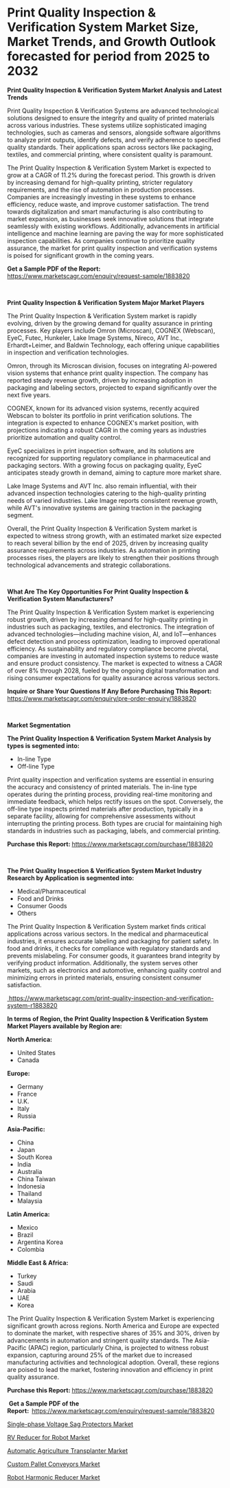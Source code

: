 <p><h1>Print Quality Inspection & Verification System Market Size, Market Trends, and Growth Outlook forecasted for period from 2025 to 2032</h1></p><p><strong>Print Quality Inspection & Verification System Market Analysis and Latest Trends</strong></p>
<p><p>Print Quality Inspection & Verification Systems are advanced technological solutions designed to ensure the integrity and quality of printed materials across various industries. These systems utilize sophisticated imaging technologies, such as cameras and sensors, alongside software algorithms to analyze print outputs, identify defects, and verify adherence to specified quality standards. Their applications span across sectors like packaging, textiles, and commercial printing, where consistent quality is paramount.</p><p>The Print Quality Inspection & Verification System Market is expected to grow at a CAGR of 11.2% during the forecast period. This growth is driven by increasing demand for high-quality printing, stricter regulatory requirements, and the rise of automation in production processes. Companies are increasingly investing in these systems to enhance efficiency, reduce waste, and improve customer satisfaction. The trend towards digitalization and smart manufacturing is also contributing to market expansion, as businesses seek innovative solutions that integrate seamlessly with existing workflows. Additionally, advancements in artificial intelligence and machine learning are paving the way for more sophisticated inspection capabilities. As companies continue to prioritize quality assurance, the market for print quality inspection and verification systems is poised for significant growth in the coming years.</p></p>
<p><strong>Get a Sample PDF of the Report:&nbsp;</strong> <a href="https://www.marketscagr.com/enquiry/request-sample/1883820?utm_campaign=2738&utm_medium=2&utm_source=Github&utm_content=ia&utm_term=01032025&utm_id=print-quality-inspection-verification-system">https://www.marketscagr.com/enquiry/request-sample/1883820</a></p>
<p>&nbsp;</p>
<p><strong>Print Quality Inspection & Verification System Major Market Players</strong></p>
<p><p>The Print Quality Inspection & Verification System market is rapidly evolving, driven by the growing demand for quality assurance in printing processes. Key players include Omron (Microscan), COGNEX (Webscan), EyeC, Futec, Hunkeler, Lake Image Systems, Nireco, AVT Inc., Erhardt+Leimer, and Baldwin Technology, each offering unique capabilities in inspection and verification technologies.</p><p>Omron, through its Microscan division, focuses on integrating AI-powered vision systems that enhance print quality inspection. The company has reported steady revenue growth, driven by increasing adoption in packaging and labeling sectors, projected to expand significantly over the next five years.</p><p>COGNEX, known for its advanced vision systems, recently acquired Webscan to bolster its portfolio in print verification solutions. The integration is expected to enhance COGNEX's market position, with projections indicating a robust CAGR in the coming years as industries prioritize automation and quality control.</p><p>EyeC specializes in print inspection software, and its solutions are recognized for supporting regulatory compliance in pharmaceutical and packaging sectors. With a growing focus on packaging quality, EyeC anticipates steady growth in demand, aiming to capture more market share.</p><p>Lake Image Systems and AVT Inc. also remain influential, with their advanced inspection technologies catering to the high-quality printing needs of varied industries. Lake Image reports consistent revenue growth, while AVT's innovative systems are gaining traction in the packaging segment.</p><p>Overall, the Print Quality Inspection & Verification System market is expected to witness strong growth, with an estimated market size expected to reach several billion by the end of 2025, driven by increasing quality assurance requirements across industries. As automation in printing processes rises, the players are likely to strengthen their positions through technological advancements and strategic collaborations.</p></p>
<p>&nbsp;</p>
<p><strong>What Are The Key Opportunities For Print Quality Inspection & Verification System Manufacturers?</strong></p>
<p><p>The Print Quality Inspection & Verification System market is experiencing robust growth, driven by increasing demand for high-quality printing in industries such as packaging, textiles, and electronics. The integration of advanced technologies—including machine vision, AI, and IoT—enhances defect detection and process optimization, leading to improved operational efficiency. As sustainability and regulatory compliance become pivotal, companies are investing in automated inspection systems to reduce waste and ensure product consistency. The market is expected to witness a CAGR of over 8% through 2028, fueled by the ongoing digital transformation and rising consumer expectations for quality assurance across various sectors.</p></p>
<p><strong>Inquire or Share Your Questions If Any Before Purchasing This Report:</strong> <a href="https://www.marketscagr.com/enquiry/pre-order-enquiry/1883820?utm_campaign=2738&utm_medium=2&utm_source=Github&utm_content=ia&utm_term=01032025&utm_id=print-quality-inspection-verification-system">https://www.marketscagr.com/enquiry/pre-order-enquiry/1883820</a></p>
<p>&nbsp;</p>
<p><strong>Market Segmentation</strong></p>
<p><strong>The Print Quality Inspection & Verification System Market Analysis by types is segmented into:</strong></p>
<p><ul><li>In-line Type</li><li>Off-line Type</li></ul></p>
<p><p>Print quality inspection and verification systems are essential in ensuring the accuracy and consistency of printed materials. The in-line type operates during the printing process, providing real-time monitoring and immediate feedback, which helps rectify issues on the spot. Conversely, the off-line type inspects printed materials after production, typically in a separate facility, allowing for comprehensive assessments without interrupting the printing process. Both types are crucial for maintaining high standards in industries such as packaging, labels, and commercial printing.</p></p>
<p><strong>Purchase this Report:&nbsp;</strong><a href="https://www.marketscagr.com/purchase/1883820?utm_campaign=2738&utm_medium=2&utm_source=Github&utm_content=ia&utm_term=01032025&utm_id=print-quality-inspection-verification-system">https://www.marketscagr.com/purchase/1883820</a></p>
<p>&nbsp;</p>
<p><strong>The Print Quality Inspection & Verification System Market Industry Research by Application is segmented into:</strong></p>
<p><ul><li>Medical/Pharmaceutical</li><li>Food and Drinks</li><li>Consumer Goods</li><li>Others</li></ul></p>
<p><p>The Print Quality Inspection & Verification System market finds critical applications across various sectors. In the medical and pharmaceutical industries, it ensures accurate labeling and packaging for patient safety. In food and drinks, it checks for compliance with regulatory standards and prevents mislabeling. For consumer goods, it guarantees brand integrity by verifying product information. Additionally, the system serves other markets, such as electronics and automotive, enhancing quality control and minimizing errors in printed materials, ensuring consistent consumer satisfaction.</p></p>
<p><a href="https://www.marketscagr.com/print-quality-inspection-and-verification-system-r1883820?utm_campaign=2738&utm_medium=2&utm_source=Github&utm_content=ia&utm_term=01032025&utm_id=print-quality-inspection-verification-system">&nbsp;https://www.marketscagr.com/print-quality-inspection-and-verification-system-r1883820</a></p>
<p><strong>In terms of Region, the Print Quality Inspection & Verification System Market Players available by Region are:</strong></p>
<p>
    <p> <strong> North America: </strong>
        <ul>
            <li>United States</li>
            <li>Canada</li>
        </ul>
        </p> 
    <p> <strong> Europe: </strong>
        <ul>
            <li>Germany</li>
            <li>France</li>
            <li>U.K.</li>
            <li>Italy</li>
            <li>Russia</li>
        </ul>
        </p> 
    <p> <strong> Asia-Pacific: </strong>
        <ul>
            <li>China</li>
            <li>Japan</li>
            <li>South Korea</li>
            <li>India</li>
            <li>Australia</li>
            <li>China Taiwan</li>
            <li>Indonesia</li>
            <li>Thailand</li>
            <li>Malaysia</li>
        </ul>
        </p> 
    <p> <strong> Latin America: </strong>
        <ul>
            <li>Mexico</li>
            <li>Brazil</li>
            <li>Argentina Korea</li>
            <li>Colombia</li>
        </ul>
        </p> 
    <p> <strong> Middle East & Africa: </strong>
        <ul>
            <li>Turkey</li>
            <li>Saudi</li>
            <li>Arabia</li>
            <li>UAE</li>
            <li>Korea</li>
        </ul>
    </p>
    </p>
<p><p>The Print Quality Inspection & Verification System Market is experiencing significant growth across regions. North America and Europe are expected to dominate the market, with respective shares of 35% and 30%, driven by advancements in automation and stringent quality standards. The Asia-Pacific (APAC) region, particularly China, is projected to witness robust expansion, capturing around 25% of the market due to increased manufacturing activities and technological adoption. Overall, these regions are poised to lead the market, fostering innovation and efficiency in print quality assurance.</p></p>
<p><strong>Purchase this Report: </strong><a href="https://www.marketscagr.com/purchase/1883820?utm_campaign=2738&utm_medium=2&utm_source=Github&utm_content=ia&utm_term=01032025&utm_id=print-quality-inspection-verification-system">https://www.marketscagr.com/purchase/1883820</a></p>
<p>&nbsp;<strong>Get a Sample PDF of the Report:&nbsp;&nbsp;</strong><a href="https://www.marketscagr.com/enquiry/request-sample/1883820?utm_campaign=2738&utm_medium=2&utm_source=Github&utm_content=ia&utm_term=01032025&utm_id=print-quality-inspection-verification-system">https://www.marketscagr.com/enquiry/request-sample/1883820</a></p>
<p><strong></strong></p>
<p><p><a href="https://github.com/DianaWilson796/Market-Research-Report-List-1/blob/main/single-phase-voltage-sag-protectors-market.md?utm_campaign=2738&utm_medium=2&utm_source=Github&utm_content=ia&utm_term=01032025&utm_id=print-quality-inspection-verification-system">Single-phase Voltage Sag Protectors Market</a></p><p><a href="https://github.com/nabadeneme/Market-Research-Report-List-1/blob/main/rv-reducer-for-robot-market.md?utm_campaign=2738&utm_medium=2&utm_source=Github&utm_content=ia&utm_term=01032025&utm_id=print-quality-inspection-verification-system">RV Reducer for Robot Market</a></p><p><a href="https://github.com/joannesouthgate/Market-Research-Report-List-5/blob/main/automatic-agriculture-transplanter-market.md?utm_campaign=2738&utm_medium=2&utm_source=Github&utm_content=ia&utm_term=01032025&utm_id=print-quality-inspection-verification-system">Automatic Agriculture Transplanter Market</a></p><p><a href="https://github.com/maclarensidney/Market-Research-Report-List-1/blob/main/custom-pallet-conveyors-market.md?utm_campaign=2738&utm_medium=2&utm_source=Github&utm_content=ia&utm_term=01032025&utm_id=print-quality-inspection-verification-system">Custom Pallet Conveyors Market</a></p><p><a href="https://github.com/ovtkosle/Market-Research-Report-List-1/blob/main/robot-harmonic-reducer-market.md?utm_campaign=2738&utm_medium=2&utm_source=Github&utm_content=ia&utm_term=01032025&utm_id=print-quality-inspection-verification-system">Robot Harmonic Reducer Market</a></p></p>